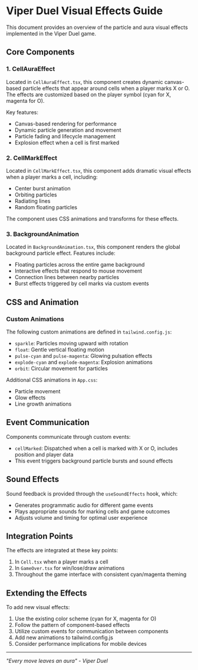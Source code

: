 # Viper Duel Visual Effects Guide

This document provides an overview of the particle and aura visual effects implemented in the Viper Duel game.

## Core Components

### 1. CellAuraEffect

Located in `CellAuraEffect.tsx`, this component creates dynamic canvas-based particle effects that appear around cells when a player marks X or O. The effects are customized based on the player symbol (cyan for X, magenta for O).

Key features:
- Canvas-based rendering for performance
- Dynamic particle generation and movement
- Particle fading and lifecycle management
- Explosion effect when a cell is first marked

### 2. CellMarkEffect

Located in `CellMarkEffect.tsx`, this component adds dramatic visual effects when a player marks a cell, including:
- Center burst animation
- Orbiting particles
- Radiating lines
- Random floating particles

The component uses CSS animations and transforms for these effects.

### 3. BackgroundAnimation

Located in `BackgroundAnimation.tsx`, this component renders the global background particle effect. Features include:
- Floating particles across the entire game background
- Interactive effects that respond to mouse movement
- Connection lines between nearby particles
- Burst effects triggered by cell marks via custom events

## CSS and Animation

### Custom Animations

The following custom animations are defined in `tailwind.config.js`:
- `sparkle`: Particles moving upward with rotation
- `float`: Gentle vertical floating motion
- `pulse-cyan` and `pulse-magenta`: Glowing pulsation effects
- `explode-cyan` and `explode-magenta`: Explosion animations
- `orbit`: Circular movement for particles

Additional CSS animations in `App.css`:
- Particle movement
- Glow effects
- Line growth animations

## Event Communication

Components communicate through custom events:
- `cellMarked`: Dispatched when a cell is marked with X or O, includes position and player data
- This event triggers background particle bursts and sound effects

## Sound Effects

Sound feedback is provided through the `useSoundEffects` hook, which:
- Generates programmatic audio for different game events
- Plays appropriate sounds for marking cells and game outcomes
- Adjusts volume and timing for optimal user experience

## Integration Points

The effects are integrated at these key points:
1. In `Cell.tsx` when a player marks a cell
2. In `GameOver.tsx` for win/lose/draw animations
3. Throughout the game interface with consistent cyan/magenta theming

## Extending the Effects

To add new visual effects:
1. Use the existing color scheme (cyan for X, magenta for O)
2. Follow the pattern of component-based effects
3. Utilize custom events for communication between components
4. Add new animations to tailwind.config.js
5. Consider performance implications for mobile devices

---

*"Every move leaves an aura" - Viper Duel*